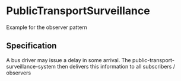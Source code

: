 # PublicTransportSurveillance ##
Example for the observer pattern

## Specification ##
A bus driver may issue a delay in some arrival. The public-transport-surveillance-system then delivers this information
to all subscribers / observers